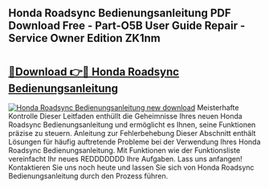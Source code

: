 ## Honda Roadsync Bedienungsanleitung PDF Download Free - Part-O5B User Guide Repair - Service Owner Edition ZK1nm

# <h2><a href="http://df5851h.blite.top/?on=Honda+Roadsync+Bedienungsanleitung">🔗Download 👉🔴 Honda Roadsync Bedienungsanleitung</a></h2>

[![Honda Roadsync Bedienungsanleitung new download](https://i.imgur.com/lujVjoI.png)](http://df5851h.blite.top/?on=Honda+Roadsync+Bedienungsanleitung)
Meisterhafte Kontrolle Dieser Leitfaden enthüllt die Geheimnisse Ihres neuen Honda Roadsync Bedienungsanleitung und ermöglicht es Ihnen, seine Funktionen präzise zu steuern. Anleitung zur Fehlerbehebung Dieser Abschnitt enthält Lösungen für häufig auftretende Probleme bei der Verwendung Ihres Honda Roadsync Bedienungsanleitung. Mit Funktionen wie der Funktionsliste vereinfacht Ihr neues REDDDDDDD Ihre Aufgaben. Lass uns anfangen! Kontaktieren Sie uns noch heute und lassen Sie sich von Honda Roadsync Bedienungsanleitung durch den Prozess führen.
